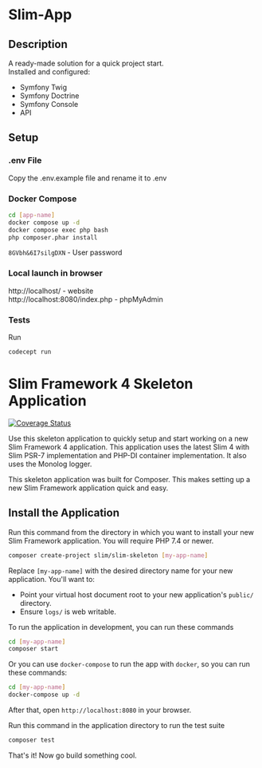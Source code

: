 # Slim-App
## Description
A ready-made solution for a quick project start.  
Installed and configured:
- Symfony Twig
- Symfony Doctrine
- Symfony Console
- API

## Setup
### .env File
Copy the .env.example file and rename it to .env

### Docker Compose
```bash
cd [app-name]
docker compose up -d
docker compose exec php bash
php composer.phar install
```

`8GVbh&6I7silgDXN` - User password

### Local launch in browser
http://localhost/ - website  
http://localhost:8080/index.php - phpMyAdmin  

### Tests
Run
```bash
codecept run
```

# Slim Framework 4 Skeleton Application

[![Coverage Status](https://coveralls.io/repos/github/slimphp/Slim-Skeleton/badge.svg?branch=master)](https://coveralls.io/github/slimphp/Slim-Skeleton?branch=master)

Use this skeleton application to quickly setup and start working on a new Slim Framework 4 application. This application uses the latest Slim 4 with Slim PSR-7 implementation and PHP-DI container implementation. It also uses the Monolog logger.

This skeleton application was built for Composer. This makes setting up a new Slim Framework application quick and easy.

## Install the Application

Run this command from the directory in which you want to install your new Slim Framework application. You will require PHP 7.4 or newer.

```bash
composer create-project slim/slim-skeleton [my-app-name]
```

Replace `[my-app-name]` with the desired directory name for your new application. You'll want to:

* Point your virtual host document root to your new application's `public/` directory.
* Ensure `logs/` is web writable.

To run the application in development, you can run these commands 

```bash
cd [my-app-name]
composer start
```

Or you can use `docker-compose` to run the app with `docker`, so you can run these commands:
```bash
cd [my-app-name]
docker-compose up -d
```
After that, open `http://localhost:8080` in your browser.

Run this command in the application directory to run the test suite

```bash
composer test
```

That's it! Now go build something cool.
